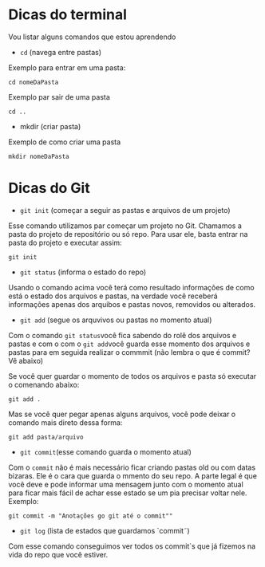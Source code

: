 # Dicas do terminal
Vou listar alguns comandos que estou aprendendo

- `cd` (navega entre pastas)

Exemplo para entrar em uma pasta:
```
cd nomeDaPasta
```

Exemplo par sair de uma pasta
```
cd ..
``` 

- mkdir (criar pasta)

Exemplo de como criar uma pasta
```
mkdir nomeDaPasta
```

# Dicas do Git

- `git init` (começar a seguir as pastas e arquivos de um projeto)

Esse comando utilizamos par começar um projeto no Git. Chamamos a pasta do projeto de repositório ou só repo.
Para usar ele, basta entrar na pasta do projeto e executar assim:
```
git init
```

- `git status` (informa o estado do repo)

Usando o comando acima você terá como resultado informações de como está o estado dos arquivos e pastas, na verdade você receberá informações apenas dos arquibos e pastas novos, removidos  ou alterados.

- `git add` (segue os arquvivos ou pastas no momento atual)

Com o comando `git status`você fica sabendo do rolê dos arquivos e pastas e com o com o `git add`você guarda esse momento dos arquivos e pastas para em seguida realizar o commmit (não lembra o que é commit? Vê abaixo)

Se você quer guardar o momento de todos os arquivos e pasta só executar o comenando abaixo:
```
git add .
```
Mas se você quer pegar apenas alguns arquivos, você pode deixar o comando mais direto dessa forma:
```
git add pasta/arquivo
```

- `git commit`(esse comando guarda o momento atual)

Com o `commit` não é mais necessário ficar criando pastas old ou com datas bizaras. Ele é o cara que guarda o mmento do seu repo. A parte legal é que você deve e pode informar uma mensagem junto com o momento atual para ficar mais fácil de achar esse estado se um pia precisar voltar nele. Exemplo:

```
git commit -m "Anotações go git até o commit""
```

- `git log` (lista de estados que guardamos `commit˜)

Com esse comando conseguimos ver todos os commit`s que já fizemos na vida do repo que você estiver. 



